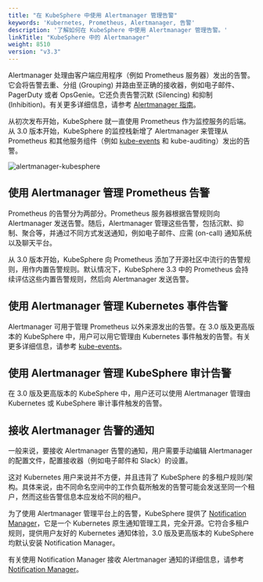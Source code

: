 ```yaml
---
title: "在 KubeSphere 中使用 Alertmanager 管理告警"
keywords: 'Kubernetes, Prometheus, Alertmanager, 告警'
description: '了解如何在 KubeSphere 中使用 Alertmanager 管理告警。'
linkTitle: "KubeSphere 中的 Alertmanager"
weight: 8510
version: "v3.3"
---
```


Alertmanager 处理由客户端应用程序（例如 Prometheus 服务器）发出的告警。它会将告警去重、分组 (Grouping) 并路由至正确的接收器，例如电子邮件、PagerDuty 或者 OpsGenie。它还负责告警沉默 (Silencing) 和抑制 (Inhibition)。有关更多详细信息，请参考 [Alertmanager 指南](https://prometheus.io/docs/alerting/latest/alertmanager/)。

从初次发布开始，KubeSphere 就一直使用 Prometheus 作为监控服务的后端。从 3.0 版本开始，KubeSphere 的监控栈新增了 Alertmanager 来管理从 Prometheus 和其他服务组件（例如 [kube-events](https://github.com/kubesphere/kube-events) 和 kube-auditing）发出的告警。

![alertmanager-kubesphere](/images/docs/v3.x/cluster-administration/cluster-wide-alerting-and-notification/alertmanager-in-kubesphere/alertmanager@kubesphere.png)

## 使用 Alertmanager 管理 Prometheus 告警

Prometheus 的告警分为两部分。Prometheus 服务器根据告警规则向 Alertmanager 发送告警。随后，Alertmanager 管理这些告警，包括沉默、抑制、聚合等，并通过不同方式发送通知，例如电子邮件、应需 (on-call) 通知系统以及聊天平台。

从 3.0 版本开始，KubeSphere 向 Prometheus 添加了开源社区中流行的告警规则，用作内置告警规则。默认情况下，KubeSphere 3.3 中的 Prometheus 会持续评估这些内置告警规则，然后向 Alertmanager 发送告警。

## 使用 Alertmanager 管理 Kubernetes 事件告警

Alertmanager 可用于管理 Prometheus 以外来源发出的告警。在 3.0 版及更高版本的 KubeSphere 中，用户可以用它管理由 Kubernetes 事件触发的告警。有关更多详细信息，请参考 [kube-events](https://github.com/kubesphere/kube-events)。

## 使用 Alertmanager 管理 KubeSphere 审计告警

在 3.0 版及更高版本的 KubeSphere 中，用户还可以使用 Alertmanager 管理由 Kubernetes 或 KubeSphere 审计事件触发的告警。

## 接收 Alertmanager 告警的通知

一般来说，要接收 Alertmanager 告警的通知，用户需要手动编辑 Alertmanager 的配置文件，配置接收器（例如电子邮件和 Slack）的设置。

这对 Kubernetes 用户来说并不方便，并且违背了 KubeSphere 的多租户规则/架构。具体来说，由不同命名空间中的工作负载所触发的告警可能会发送至同一个租户，然而这些告警信息本应发给不同的租户。

为了使用 Alertmanager 管理平台上的告警，KubeSphere 提供了 [Notification Manager](https://github.com/kubesphere/notification-manager)，它是一个 Kubernetes 原生通知管理工具，完全开源。它符合多租户规则，提供用户友好的 Kubernetes 通知体验，3.0 版及更高版本的 KubeSphere 均默认安装 Notification Manager。

有关使用 Notification Manager 接收 Alertmanager 通知的详细信息，请参考 [Notification Manager](https://github.com/kubesphere/notification-manager)。